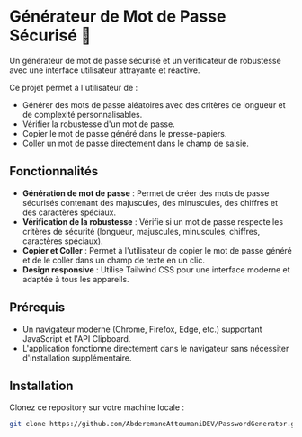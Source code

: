 # Générateur de Mot de Passe Sécurisé 🔐

Un générateur de mot de passe sécurisé et un vérificateur de robustesse avec une interface utilisateur attrayante et réactive.

Ce projet permet à l'utilisateur de :
- Générer des mots de passe aléatoires avec des critères de longueur et de complexité personnalisables.
- Vérifier la robustesse d'un mot de passe.
- Copier le mot de passe généré dans le presse-papiers.
- Coller un mot de passe directement dans le champ de saisie.

## Fonctionnalités

- **Génération de mot de passe** : Permet de créer des mots de passe sécurisés contenant des majuscules, des minuscules, des chiffres et des caractères spéciaux.
- **Vérification de la robustesse** : Vérifie si un mot de passe respecte les critères de sécurité (longueur, majuscules, minuscules, chiffres, caractères spéciaux).
- **Copier et Coller** : Permet à l'utilisateur de copier le mot de passe généré et de le coller dans un champ de texte en un clic.
- **Design responsive** : Utilise Tailwind CSS pour une interface moderne et adaptée à tous les appareils.

## Prérequis

- Un navigateur moderne (Chrome, Firefox, Edge, etc.) supportant JavaScript et l'API Clipboard.
- L'application fonctionne directement dans le navigateur sans nécessiter d'installation supplémentaire.

## Installation

Clonez ce repository sur votre machine locale :

```bash
git clone https://github.com/AbderemaneAttoumaniDEV/PasswordGenerator.git
